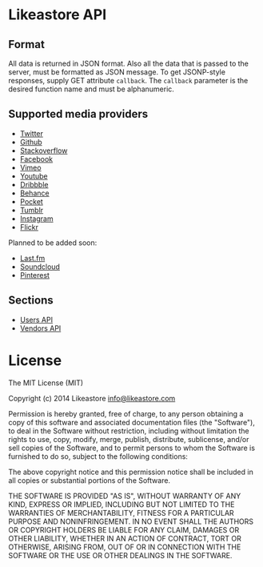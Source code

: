# Likeastore API

## Format

All data is returned in JSON format. Also all the data that is passed to the server, must be formatted as JSON message. To get JSONP-style responses, supply GET attribute <code>callback</code>. The <code>callback</code> parameter is the desired function name and must be alphanumeric.

## Supported media providers

* [Twitter]()
* [Github]()
* [Stackoverflow]()
* [Facebook]()
* [Vimeo]()
* [Youtube]()
* [Dribbble]()
* [Behance]()
* [Pocket]()
* [Tumblr]()
* [Instagram]()
* [Flickr]()

Planned to be added soon:

* [Last.fm]()
* [Soundcloud]()
* [Pinterest]()

## Sections

* [Users API](/docs/users/index.md)
* [Vendors API](/docs/vendors/index.md)

# License

The MIT License (MIT)

Copyright (c) 2014 Likeastore info@likeastore.com

Permission is hereby granted, free of charge, to any person obtaining a copy
of this software and associated documentation files (the "Software"), to deal
in the Software without restriction, including without limitation the rights
to use, copy, modify, merge, publish, distribute, sublicense, and/or sell
copies of the Software, and to permit persons to whom the Software is
furnished to do so, subject to the following conditions:

The above copyright notice and this permission notice shall be included in all
copies or substantial portions of the Software.

THE SOFTWARE IS PROVIDED "AS IS", WITHOUT WARRANTY OF ANY KIND, EXPRESS OR
IMPLIED, INCLUDING BUT NOT LIMITED TO THE WARRANTIES OF MERCHANTABILITY,
FITNESS FOR A PARTICULAR PURPOSE AND NONINFRINGEMENT. IN NO EVENT SHALL THE
AUTHORS OR COPYRIGHT HOLDERS BE LIABLE FOR ANY CLAIM, DAMAGES OR OTHER
LIABILITY, WHETHER IN AN ACTION OF CONTRACT, TORT OR OTHERWISE, ARISING FROM,
OUT OF OR IN CONNECTION WITH THE SOFTWARE OR THE USE OR OTHER DEALINGS IN THE
SOFTWARE.